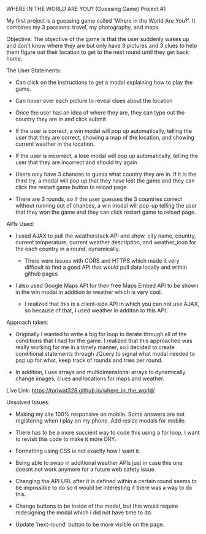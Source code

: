 WHERE IN THE WORLD ARE YOU? (Guessing Game) Project #1 


My first project is a guessing game called 'Where in the World Are You?'. It combines my 3 passions: travel, my photography, and maps


Objective:
The objective of the game is that the user suddenly wakes up and don't know where they are but only have 3 pictures and 3 clues to help them figure out their location to get to the next round until they get back home.


The User Statements:
- Can click on the instructions to get a modal explaining how to play the game.

- Can hover over each picture to reveal clues about the location

- Once the user has an idea of where they are, they can type out the country they are in and click submit 

- If the user is correct, a win modal will pop up automatically, telling the user that they are correct, showing a map of 
the location, and showing current weather in the location. 

- If the user is incorrect, a lose modal will pop up automatically, telling the user that they are incorrect and should try again

- Users only have 3 chances to guess what country they are in. If it is the third try, a modal will pop up that they have 
lost the game and they can click the restart game button to reload page.

- There are 3 rounds, so if the user guesses the 3 countries correct without running out of chances, a win modal will 
pop-up telling the user that they won the game and they can click restart game to reload page.



APIs Used:
- I used AJAX to pull the weatherstack API and show, city name, country, current temperature, current weather description, 
and weather_icon for the each country in a round, dynamically.

  - There were issues with CORS and HTTPS which made it very difficult to find a good API that would pull data locally and 
  within github pages
  
- I also used Google Maps API for their free Maps Embed API to be shown in the win modal in addition to weather which is very cool.

  - I realized that this is a client-side API in which you can not use AJAX, so because of that, I used weather in additon 
  to this API. 
  
  
 Approach taken: 
 - Originally I wanted to write a big for loop to iterate through all of the conditions that I had for the game. 
 I realized that this approached was really working for me in a timely manner, so I decided to create conditional statements 
 through JQuery to signal what modal needed to pop up for what, keep track of rounds and tries per round. 
 
 - In addition, I use arrays and multidimensional arrays to dynamically change images, clues and locations for maps and weather. 
 
 
 Live Link: https://toriwat328.github.io/where_in_the_world/
 
 
 Unsolved Issues:
 - Making my site 100% responsive on mobile. Some answers are not registering when I play on my phone. Add resize modals for mobile.
 
 - There has to be a more succient way to code this using a for loop, I want to revisit this code to make it more DRY. 
 
 - Formatting using CSS is not exactly how I want it.
 
 - Being able to swap in additional weather APIs just in case this one doesnt not work anymore for a future web safety issue. 
 
 - Changing the API URL after it is defined within a certain round seems to be impossible to do so it would be interesting 
 if there was a way to do this.
 
 - Change buttons to be inside of the modal, but this would require redesigning the modal which i did not have time to do. 
 
 - Update 'next-round' button to be more visible on the page. 
 
 
 
 
 
 
 
 
 
 
 
 
 
 
 
